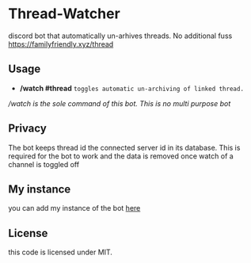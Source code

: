 # Thread-Watcher
discord bot that automatically un-arhives threads. No additional fuss
https://familyfriendly.xyz/thread

## Usage
* **/watch #thread** `toggles automatic un-archiving of linked thread. `

*/watch is the sole command of this bot. This is no multi purpose bot*

## Privacy
The bot keeps thread id the connected server id in its database. This is required for the bot to work and the data is removed once watch of a channel is toggled off

## My instance
you can add my instance of the bot [here](https://discord.com/oauth2/authorize?client_id=870715447136366662&scope=bot%20applications.commands&permissions=122406571008)

## License
this code is licensed under MIT.
